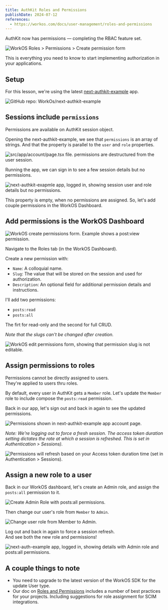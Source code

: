 ```yaml
---
title: AuthKit Roles and Permissions
publishDate: 2024-07-12
references:
  - https://workos.com/docs/user-management/roles-and-permissions
---
```


AuthKit now has permissions — completing the RBAC feature set.

![WorkOS Roles > Permissions > Create permission form](./authkit-roles-and-permissions/authkit-roles-and-permissions.png)

This is everything you need to know to start implementing authorization in your applications.

## Setup

For this lesson, we're using the latest [next-authkit-example](https://github.com/workos-inc/next-authkit-example) app.

![GitHub repo: WorkOs/next-authkit-example](./authkit-roles-and-permissions/authkit-roles-and-permissions-1.png)

## Sessions include `permissions`

Permissions are available on AuthKit session object.

Opening the next-authkit-example, we see that `permissions` is an array of strings.
And that the property is parallel to the `user` and `role` properties.

![src/app/account/page.tsx file. permissions are destructured from the user session.](./authkit-roles-and-permissions/authkit-roles-and-permissions-4.png)

Running the app, we can sign in to see a few session details but no permissions.

![next-authkit-exapmle app, logged in, showing session user and role details but no permissions.](./authkit-roles-and-permissions/authkit-roles-and-permissions-2.png)

This property is empty, when no permissions are assigned.
So, let's add couple permissions in the WorkOS Dashboard.

## Add permissions is the WorkOS Dashboard

![WorkOS create permissions form. Example shows a post:view permission.](./authkit-roles-and-permissions/authkit-roles-and-permissions-3.png)

Navigate to the Roles tab (in the WorkOS Dashboard).

Create a new permission with:

- `Name`: A colloquial name.
- `Slug`: The value that will be stored on the session and used for authorization.
- `Description`: An optional field for additional permission details and instructions.

I'll add two permissions:

- `posts:read`
- `posts:all`

The firt for read-only and the second for full CRUD.

_Note that the slugs can't be changed after creation._

![WorkOS edit permissions form, showing that permission slug is not editable.](./authkit-roles-and-permissions/authkit-roles-and-permissions-5.png)

## Assign permissions to roles

Permissions cannot be directly assigned to users.  
They're applied to users thru roles.

By default, every user in AuthKit gets a `Member` role.
Let's update the `Member` role to include compose the `posts:read` permission.

Back in our app, let's sign out and back in again to see the updated permissions.

![Permissions shown in next-authkit-example app account page.](./authkit-roles-and-permissions/authkit-roles-and-permissions-7.png)

_Note: We're logging out to force a fresh session. The access token duration setting dictates the rate at which a session is refreshed. This is set in Authentication > Sessions)._

![Permissions will refresh based on your Access token duration time (set in Authentication > Sessions).](./authkit-roles-and-permissions/authkit-roles-and-permissions-6.png)

## Assign a new role to a user

Back in our WorkOS dashboard, let's create an Admin role, and assign the `posts:all` permission to it.

![Create Admin Role with posts:all permissions.](./authkit-roles-and-permissions/authkit-roles-and-permissions-8.png)

Then change our user's role from `Member` to `Admin`.

![Change user role from Member to Admin.](./authkit-roles-and-permissions/authkit-roles-and-permissions-9.png)

Log out and back in again to force a session refresh.  
And see both the new role and permissions!

![next-auth-example app, logged in, showing details with Admin role and posts:all permissions.](./authkit-roles-and-permissions/authkit-roles-and-permissions-10.png)

## A couple things to note

- You need to upgrade to the latest version of the WorkOS SDK for the update User type.
- Our doc on [Roles and Permissions](https://workos.com/docs/user-management/roles-and-permissions) includes a number of best practices for your projects. Including suggestions for role assignment for SCIM integrations.
